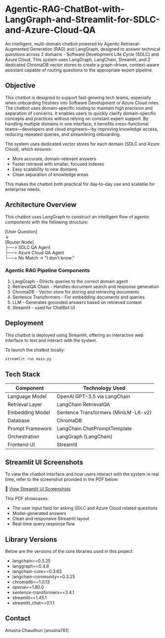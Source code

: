 # Agentic-RAG-ChatBot-with-LangGraph-and-Streamlit-for-SDLC-and-Azure-Cloud-QA

An intelligent, multi-domain chatbot powered by Agentic Retrieval-Augmented Generation (RAG) and LangGraph, designed to answer technical questions across 2 domains - Software Development Life Cycle (SDLC) and Azure Cloud. This system uses LangGraph, LangChain, Streamlit, and 2 dedicated ChromaDB vector stores to create a graph-driven, context-aware assistant capable of routing questions to the appropriate expert pipeline.

## Objective

This chatbot is designed to support fast-growing tech teams, especially when onboarding freshers into Software Development or Azure Cloud roles. The chatbot uses domain-specific routing to maintain high precision and separation of concerns. It enables users to quickly clarify domain-specific concepts and practices without relying on constant expert support. By handling multiple domains in one interface, it benefits cross-functional teams—developers and cloud engineers—by improving knowledge access, reducing repeated queries, and streamlining onboarding.

The system uses dedicated vector stores for each domain (SDLC and Azure Cloud), which ensures:
- More accurate, domain-relevant answers
- Faster retrieval with smaller, focused indexes
- Easy scalability to new domains
- Clean separation of knowledge areas

This makes the chatbot both practical for day-to-day use and scalable for enterprise needs.

## Architecture Overview

This chatbot uses LangGraph to construct an intelligent flow of agentic components with the following structure:

[User Question]  
    ↓  
[Router Node]  
 ├──> SDLC QA Agent  
 ├──> Azure Cloud QA Agent  
 └──> No Match → "I don't know."

### Agentic RAG Pipeline Components

1. LangGraph - Directs queries to the correct domain agent
2. RetrievalQA Chain - Handles document search and response generation
3. ChromaDB - Vector store for storing and retrieving documents
4. Sentence Transformers - For embedding documents and queries
5. LLM - Generates grounded answers based on retrieved context
6. Streamlit - used for ChatBot UI

## Deployment

This chatbot is deployed using Streamlit, offering an interactive web interface to test and interact with the system.

To launch the chatbot locally:

```bash
streamlit run main.py
```

## Tech Stack

| Component         | Technology Used                          |
|------------------|------------------------------------------|
| Language Model    | OpenAI GPT-3.5 via LangChain         |
| Retrieval Layer   | LangChain RetrievalQA       |
| Embedding Model   | Sentence Transformers (MiniLM-L6-v2)     |
| Database          | ChromaDB |
| Prompt Framework          | LangChain ChatPromptTemplate |
| Orchestration     | LangGraph (LangChain)                               |
| Frontend UI       | Streamlit                               |

## Streamlit UI Screenshots

To view the chatbot interface and how users interact with the system in real time, refer to the screenshot provided in the PDF below:

📄 [View Streamlit UI Screenshots](./output_screenshots.pdf)

This PDF showcases:

- The user input field for asking SDLC and Azure Cloud related questions
- Model-generated answers
- Clean and responsive Streamlit layout
- Real-time query response flow
  

## Library Versions

Below are the versions of the core libraries used in this project:

- langchain==0.3.25
- langgraph==0.4.8
- langchain-core==0.3.63
- langchain-community==0.3.25
- chromadb==1.0.13
- openai==1.80.0
- sentence-transformers==3.4.1
- streamlit==1.45.1
- streamlit_chat==0.1.1


## Contact
Anusha Chaudhuri [anusha761]
